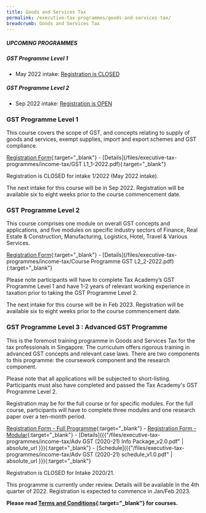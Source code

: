 ```yaml
---
title: Goods and Services Tax
permalink: /executive-tax-programmes/goods-and-services-tax/
breadcrumb: Goods and Services Tax
---
```

##### **UPCOMING PROGRAMMES**
##### **GST Programme Level 1**
* May 2022 intake: [Registration is CLOSED](/executive-tax-programmes/goods-and-services-tax/#etp1gst-ta-id)

##### **GST Programme Level 2**
* Sep 2022 intake: [Registration is OPEN](/executive-tax-programmes/goods-and-services-tax/#etp2gst-ta-id)


<a id="etp1gst-ta-id"></a>
### **GST Programme Level 1**

This course covers the scope of GST, and concepts relating to supply of goods and services, exempt supplies, import and export schemes and GST compliance.

[Registration Form](https://go.gov.sg/fxgbmf){:target="_blank"} - [Details](/files/executive-tax-programmes/income-tax/GST L1_1-2022.pdf){:target="_blank"}

Registration is CLOSED for intake 1/2022 (May 2022 intake).

The next intake for this course will be in Sep 2022. Registration will be available six to eight weeks prior to the course commencement date.

<a id="etp2gst-ta-id"></a>
### **GST Programme Level 2**

This course comprises one module on overall GST concepts and applications, and five modules on specific industry sectors of Finance, Real Estate & Construction, Manufacturing, Logistics, Hotel, Travel & Various Services.

[Registration Form](https://go.gov.sg/qqbg6l){:target="_blank"} - [Details](/files/executive-tax-programmes/income-tax/Course Programme GST L2_2-2022.pdf){:target="_blank"}

Please note participants will have to complete Tax Academy’s GST Programme Level 1 and have 1-2 years of relevant working experience in taxation prior to taking the GST Programme Level 2.

The next intake for this course will be in Feb 2023. Registration will be available six to eight weeks prior to the course commencement date.

<a id="etp3gst-ta-id"></a>
### **GST Programme Level 3 : Advanced GST Programme**

This is the foremost training programme in Goods and Services Tax for the tax professionals in Singapore. The curriculum offers rigorous training in advanced GST concepts and relevant case laws. There are two components to this programme: the coursework component and the research component.

Please note that all applications will be subjected to short-listing. Participants must also have completed and passed the Tax Academy's GST Programme Level 2.

Registration may be for the full course or for specific modules. For the full course, participants will have to complete three modules and one research paper over a ten-month period.

[Registration Form - Full Programme](https://docs.google.com/forms/d/e/1FAIpQLSeSs-gHSMLzE5jSiH7A5xauZVrLOqpmb760XA3BS3FST9qbCg/viewform?usp=sf_link){:target="_blank"} - [Registration Form - Modular](https://docs.google.com/forms/d/e/1FAIpQLSddGUOU-rBhQWCsECNSxLz1jPwBdvdzMkqOj0XFlb-dgS8D5Q/viewform?usp=sf_link){:target="_blank"} - [Details]({{"/files/executive-tax-programmes/income-tax/Adv GST (2020-21) Info Package_v2.0.pdf" | absolute_url }}){:target="_blank"} - [Schedule]({{"/files/executive-tax-programmes/income-tax/Adv GST (2020-21) schedule_v1.0.pdf" | absolute_url }}){:target="_blank"}

Registration is CLOSED for Intake 2020/21.

This programme is currently under review. Details will be available in the 4th quarter of 2022. Registration is expected to commence in Jan/Feb 2023.

**Please read [Terms and Conditions](https://production-iras-tax-academy.netlify.com/executive-tax-programmes/terms-and-conditions/){:target="_blank"} for courses.**